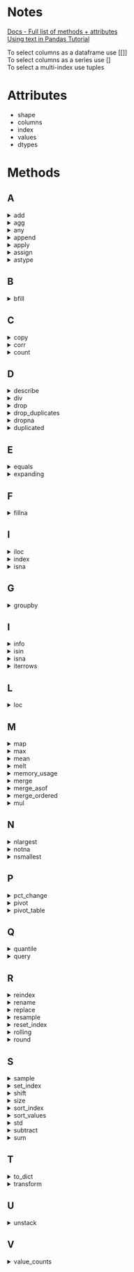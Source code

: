 # Notes

[Docs - Full list of methods + attributes](https://pandas.pydata.org/pandas-docs/stable/reference/api/pandas.DataFrame.html)    
[Using text in Pandas Tutorial](https://pandas.pydata.org/pandas-docs/stable/user_guide/text.html )

To select columns as a dataframe use [[]]    
To select columns as a series use []     
To select a multi-index use tuples     
     
# Attributes

* shape
* columns
* index
* values
* dtypes

# Methods

## A
<details> --------------------------------------------
<summary>add</summary>
     
[Docs](https://pandas.pydata.org/pandas-docs/stable/reference/api/pandas.DataFrame.add.html?highlight=add#pandas.DataFrame.add)        
DataFrame.add(other, axis='columns', level=None, fill_value=None)

</details>

<details> --------------------------------------------
<summary>agg</summary>
     
DataFrame.agg(func=None, axis=0, *args, **kwargs)           
[Docs](https://pandas.pydata.org/docs/reference/api/pandas.DataFrame.agg.html?highlight=agg#pandas.DataFrame.agg)  
     
**Notes** 
* Agg is short for aggregate, use the alias instead 
* Agg using a dictionary: data.groupby('Species').agg({'SepalLengthCm':'mean','SepalWidthCm':'median'}) 
     
</details>

<details> --------------------------------------------
<summary>any</summary>
     
DataFrame.any(axis=0, bool_only=None, skipna=True, level=None, **kwargs**)        
[Docs](https://pandas.pydata.org/docs/reference/api/pandas.DataFrame.any.html?highlight=any#pandas.DataFrame.any)       
     
**Notes**
* It essentially can flatten a list of boolean values into one True or one False 
</details>
<details> --------------------------------------------
<summary>append</summary>
     
DataFrame.append(other, ignore_index=False, verify_integrity=False, sort=False)           
[Docs](https://pandas.pydata.org/pandas-docs/stable/reference/api/pandas.DataFrame.append.html?highlight=append#pandas.DataFrame.append)  

**Notes**
* Append rows of other to the end of caller, returning a new object. 
* Columns in other that are not in the caller are added as new columns. 


</details>

<details> --------------------------------------------
<summary>apply</summary>
     
DataFrame.apply(func, axis=0, raw=False, result_type=None, args=(), **kwds)         
[Docs](https://pandas.pydata.org/docs/reference/api/pandas.DataFrame.apply.html)          
**Notes** 
* Use a function on all values in a dataframe 
* Apply can be used, but transform or agg should try to be used first since they are faster 
* I guess map is another option here too 
     
</details>

<details> --------------------------------------------
<summary>assign</summary>
     
DataFrame.assign(**kwargs)              
[Docs](https://pandas.pydata.org/docs/reference/api/pandas.DataFrame.assign.html?highlight=assign#pandas.DataFrame.assign)
     
**Notes** 
* Create multiple new columns at once 
</details>

<details> --------------------------------------------
<summary>astype</summary>
     
DataFrame.astype(dtype, copy=True, errors='raise')               
[Docs](https://pandas.pydata.org/pandas-docs/stable/reference/api/pandas.DataFrame.astype.html?highlight=astype#pandas.DataFrame.astype)         
     
**Notes**
* Converting type of a column for a dataframe 
     * .astype(keyword for type that you need (int, str, etc...)) 
* Converting type 
     * .astype() 
     * E.g. convert to string 
          * .astype('str') 
* Converting to a category can be two things: 
```
cat_dtype = pd.api.types.CategoricalDtype(categories=[2, 1], ordered=True) 
>>> ser.astype(cat_dtype) OR 
Ser.astype(type='category', ordered = True, categories = categories) 
```
</details>

## B
<details> --------------------------------------------
<summary>bfill</summary>
     
DataFrame.bfill(axis=None, inplace=False, limit=None, downcast=None)            
[Docs](https://pandas.pydata.org/pandas-docs/stable/reference/api/pandas.DataFrame.bfill.html?highlight=bfill#pandas.DataFrame.bfill)     
</details>

## C
<details> --------------------------------------------
<summary>copy</summary>
          
 DataFrame.copy(deep=True)         
 [Docs](https://pandas.pydata.org/pandas-docs/stable/reference/api/pandas.DataFrame.copy.html?highlight=copy#pandas.DataFrame.copy)         
          
 **Notes**
 * Manipulate the dataset without changing the original data 
 * Also for Series/Index
</details>

<details> --------------------------------------------
<summary>corr</summary>
     
DataFrame.corr(method='pearson', min_periods=1)     
[Docs](https://pandas.pydata.org/pandas-docs/stable/reference/api/pandas.DataFrame.corr.html?highlight=corr#pandas.DataFrame.corr )    
     
**Parameters**     
* Method (opt) = (‘pearson’, ‘kendall’, ‘spearman’}) 
* Min_periods (opt) = the minimum number of observations to compute a correlation, only available for pearson and spearman 
     
**Notes**
* This only works for linear relationships. It will underestimate non-linear relationships. 
</details>

<details> --------------------------------------------
<summary>count</summary>
     
DataFrame.count(axis=0, level=None, numeric_only=False)          
[Docs](https://pandas.pydata.org/pandas-docs/stable/reference/api/pandas.DataFrame.count.html?highlight=count#pandas.DataFrame.count)       

</details>
     
## D
<details> --------------------------------------------
<summary>describe</summary>

DataFrame.describe(percentiles=None, include=None, exclude=None, datetime_is_numeric=False)
[Docs](https://pandas.pydata.org/pandas-docs/stable/reference/api/pandas.DataFrame.describe.html?highlight=describe#pandas.DataFrame.describe)        
     
</details>

<details> --------------------------------------------
<summary>div</summary>
     
DataFrame.div(other, axis='columns', level=None, fill_value=None)          
[Docs](https://pandas.pydata.org/pandas-docs/stable/reference/api/pandas.DataFrame.div.html?highlight=div#pandas.DataFrame.div)
</details>

<details> --------------------------------------------
<summary>drop</summary>
     
DataFrame.drop(labels=None, axis=0, index=None, columns=None, level=None, inplace=False, errors='raise')      
[Docs](https://pandas.pydata.org/pandas-docs/stable/reference/api/pandas.DataFrame.drop.html)
     
**Notes** 
* Remove a column or items in a column/row 
* Pandas.dataframe.drop -- gold standard 
* Del df['column to be deleted'] 
* E.g. - Source: Cleaning Data in Python - "Data Range Constraints" Video 
* Using .index to create a dataframe and pass an expression to drop #dotindex 
```
# Drop values using filtering
movies = movies[movies['avg_rating'] <= 5]
# Drop values using .drop()
movies.drop(movies[movies['avg_rating'] > 5].index, inplace = True)
```
* An alternate method for dropping rows is using the tilde operator. See keywords -> tilde for more details 
</details>

<details> --------------------------------------------
<summary>drop_duplicates</summary>
     
Series.drop_duplicates(keep='first', inplace=False)              
[Docs](https://pandas.pydata.org/pandas-docs/stable/reference/api/pandas.Series.drop_duplicates.html)         
     
**Notes**
* Get the unique values for a selected column 
     
</details>

<details> --------------------------------------------
<summary>dropna</summary>
 
 DataFrame.dropna(axis=0, how='any', thresh=None, subset=None, inplace=False)        
 [Docs](https://pandas.pydata.org/pandas-docs/stable/reference/api/pandas.DataFrame.dropna.html?highlight=dropna#pandas.DataFrame.dropna)        
          
**Parameters**
* axis{0 or ‘index’, 1 or ‘columns’}, default 0 
     * Determine if rows or columns which contain missing values are removed. 
     * 0, or ‘index’ : Drop rows which contain missing values. 
     * 1, or ‘columns’ : Drop columns which contain missing value. 
     * Changed in version 1.0.0: Pass tuple or list to drop on multiple axes. Only a single axis is allowed. 
* how{‘any’, ‘all’}, default ‘any’ 
     * Determine if row or column is removed from DataFrame, when we have at least one NA or all NA. 
* ‘any’ : If any NA values are present, drop that row or column. 
* ‘all’ : If all values are NA, drop that row or column. 
* thresh: int, optional 
     * Require that many non-NA values. 
* Subset = array-like, optional 
     * Labels along other axis to consider, e.g. if you are dropping rows these would be a list of columns to include. 
     * Has to be a list 

**Notes**      
* Also applies to Series and Index
</details>

<details> --------------------------------------------
<summary>duplicated</summary>
     
DataFrame.duplicated(subset=None, keep='first')             
[Docs](https://pandas.pydata.org/pandas-docs/stable/reference/api/pandas.DataFrame.duplicated.html?highlight=duplicated#pandas.DataFrame.duplicated)       
     
**Notes**
* Can use this to get a list of the duplicated values 
</details>

## E

<details> --------------------------------------------
<summary>equals</summary>
     
DataFrame.equals(other)            
[Docs](https://pandas.pydata.org/pandas-docs/stable/reference/api/pandas.DataFrame.equals.html?highlight=equals#pandas.DataFrame.equals)     
</details>  
<details> --------------------------------------------
<summary>expanding</summary>
          
DataFrame.expanding(min_periods=1, center=None, axis=0)          
[Docs](https://pandas.pydata.org/pandas-docs/stable/reference/api/pandas.DataFrame.expanding.html?highlight=expanding#pandas.DataFrame.expanding)     
     
**Notes**
* Creates a running total, mean, etc... Whatever aggregation you want 
* Grows as it goes down the rows 
</details>

## F
<details> --------------------------------------------
<summary>fillna</summary>.
     
DataFrame.fillna(value=None, method=None, axis=None, inplace=False, limit=None, downcast=None)           
[Docs](https://pandas.pydata.org/pandas-docs/stable/reference/api/pandas.DataFrame.fillna.html?highlight=fillna)            
          
**Parameters**
* Value (partial req; value or method) = The number/string to use as a filler, can also be a dictionary 
     * e.g. To fill with the mean, you would do something like  
```
rating_mean= wine['rating'].mean() 
wine_imputed= wine.fillna({'rating': rating_mean})
```
     
**Notes**     
* Fill missing values 
</details>

## I
<details> --------------------------------------------
<summary>iloc</summary>
     
property DataFrame.iloc            
[Docs](https://pandas.pydata.org/pandas-docs/stable/reference/api/pandas.DataFrame.iloc.html#pandas.DataFrame.iloc)     

</details>

<details> --------------------------------------------
<summary>index</summary>
     
DataFrame.index: Index
[Docs](https://pandas.pydata.org/pandas-docs/stable/reference/api/pandas.DataFrame.index.html?highlight=index#pandas.DataFrame.index)
     
     
</details>

<details> --------------------------------------------
<summary>isna</summary>
     
DataFrame.isna()              
[Docs](https://pandas.pydata.org/pandas-docs/stable/reference/api/pandas.DataFrame.isna.html?highlight=isna#pandas.DataFrame.isna)          
     
**Notes**
* Returns all values as boolean 
* Count the number of nulls in pandas 
     * .isna().sum() 
     * Isnull().sum() 
* Isnull is an alias of isna 
* dataframe.isna().any() 
     * Tells you if there are any na's by column 
     * Not above 
* dataframe.isna().fillna(0) 

</details>


## G
<details> --------------------------------------------
<summary>groupby</summary>
     
DataFrame.groupby(by=None, axis=0, level=None, as_index=True, sort=True, group_keys=True, squeeze=\lesserthanhere object object \greaterthanhere, observed=False, dropna=True)       
[Docs](https://pandas.pydata.org/pandas-docs/stable/reference/api/pandas.DataFrame.groupby.html)              
     
**Notes**       
* User guide: https://pandas.pydata.org/pandas-docs/stable/user_guide/groupby.html   
* Another reference: https://realpython.com/pandas-groupby/   
* Sort within a groupby : https://medium.com/@arccoder/pandas-sort-within-groups-e1f3b6a10a3f   
* E.g. grouped2 = grouped.groupby('year').apply(lambda x: x.sort_values(['set_num'],ascending=False))   
* If specifying more than one aggregation in agg, you need a list  
</details>   

## I
<details> --------------------------------------------
<summary>info</summary>
      
 DataFrame.info(verbose=None, buf=None, max_cols=None, memory_usage=None, show_counts=None, null_counts=None)          
 [Docs](https://pandas.pydata.org/pandas-docs/stable/reference/api/pandas.DataFrame.info.html?highlight=info#pandas.DataFrame.info )         
          
 **Notes**
 * Find general information like dtypes and non-null counts 
 * See also describe
 * Similar to summary in R
</details>

<details> --------------------------------------------
<summary>isin</summary>
     
DataFrame.isin(values)     
[Docs](https://pandas.pydata.org/docs/reference/api/pandas.DataFrame.isin.html)      
     
**Notes**
* Similar to 'in' using SQL 
</details>

<details> --------------------------------------------
<summary>isna</summary>
     
DataFrame.isna()         
https://pandas.pydata.org/pandas-docs/stable/reference/api/pandas.DataFrame.isna.html?highlight=isna#pandas.DataFrame.isna        
</details>
     
<details> --------------------------------------------
<summary>iterrows</summary>

DataFrame.iterrows()
[Docs](https://pandas.pydata.org/pandas-docs/stable/reference/api/pandas.DataFrame.iterrows.html)

**Notes**
* Loop over rows of a dataframe 
</details>

## L
<details> --------------------------------------------
<summary>loc</summary>
     
property DataFrame.loc             
[Docs](https://pandas.pydata.org/pandas-docs/stable/reference/api/pandas.DataFrame.loc.html)

**Notes** 
* Changing a data value 
     * wards.loc[wards['ward'] == '1', 'ward'] = '61' 
* Select a column 
     * gdp_sp500.loc[:,['gdp','returns']] 
     * Need to use the colon 
* Select all columns following a certain column by using colons after the name 
     * Data.loc[:,'columns':]      
</details>

## M
<details> --------------------------------------------
<summary>map</summary>
     
Series.map(arg, na_action=None)    
[Docs](https://pandas.pydata.org/docs/reference/api/pandas.Series.map.html?highlight=map#pandas.Series.map)

**Notes** 
* Replace values in a dataframe 
* Pandas.dataframe.map 
* Map values to a dataframe 
* E.g. from https://kanoki.org/2019/04/06/pandas-map-dictionary-values-with-dataframe-columns/:
```
country_capital= { 'Germany':'Berlin', 'Brazil':'Brasília', 'Budapest':'Hungary', 'China':'Beijing', 'India':'New Delhi', 'Norway':'Oslo', 'France':'Paris', 'Indonesia': 'Jakarta', 'USA':'Washington' } 

df['Capital'] = df['Country'].map(country_capital) 
```
* See also Dataframe.pandas.replace 
* I think the main difference is replace replaces the values for the column specified, but that doesn't seem like that big of a difference 
* This is very similar to the map base function in Python –except this version can take a dictionary instead of just functions like in the base Python version 

</details>

<details> --------------------------------------------
<summary>max</summary>    
     
DataFrame.max(axis=None, skipna=None, level=None, numeric_only=None, **kwargs)       
[Docs](https://pandas.pydata.org/pandas-docs/stable/reference/api/pandas.DataFrame.max.html?highlight=max#pandas.DataFrame.max )       
 
</details>

<details> --------------------------------------------
<summary>mean</summary>
     
DataFrame.mean(axis=None, skipna=None, level=None, numeric_only=None, **kwargs)     
[Docs](https://pandas.pydata.org/pandas-docs/stable/reference/api/pandas.DataFrame.mean.html)   
     
**Notes**     
* Mean can be used on strings     
* Not a built in function     
</details>

<details> --------------------------------------------
<summary>melt</summary>
     
DataFrame.melt(id_vars=None, value_vars=None, var_name=None, value_name='value', col_level=None, ignore_index=True)          
[Docs](https://pandas.pydata.org/pandas-docs/stable/reference/api/pandas.DataFrame.melt.html?highlight=melt#pandas.DataFrame.melt)     

**Notes**
* See also reset_index() 
* Example: 
```
import pandas as pd 
df = pd.DataFrame( 
    {'id':range(1,4), 'var_day':['Monday','Tuesday','Wednesday'], 'Week':[11,12,13]} 
) 
print(df,'\n') 
print(df.melt(id_vars='id', value_vars='Week', var_name='VARIABLE',value_name='VALUE')) 
```
</details>

<details> --------------------------------------------
<summary>memory_usage</summary>
     
DataFrame.memory_usage(index=True, deep=False)              
[Docs](https://pandas.pydata.org/pandas-docs/stable/reference/api/pandas.DataFrame.memory_usage.html?highlight=memory_usage#pandas.DataFrame.memory_usage)      
     
**Notes**
* Returns the memory usage by column 

</details>

<details> --------------------------------------------
<summary>merge</summary>
     
DataFrame.merge(right, how='inner', on=None, left_on=None, right_on=None, left_index=False, right_index=False, sort=False, suffixes=('_x', '_y'), copy=True, indicator=False, validate=None)            
[Docs](https://pandas.pydata.org/pandas-docs/stable/reference/api/pandas.DataFrame.merge.html)      

**Notes** 
* See also pd.merge() 
* Merging on multiple columns 
```
Data1.merge(data2, on = ['col1','col2']) 
```
* Merging multiple tables 
```
Data1.merge(data2, on='col1').merge(data3, on='other_col') 
```
* Merging on index 
     * Exact same way on columns since the merge method adjusts the on argument to either index or col names 
     * Need to use left_index=True and right_index=True when using the left_on and right_on arguments with index 
* Semi-Join 
     * Returns the intersection, similar to an inner join 
     * Returns only columns from the left table and not the right 
     * No duplicates
```
genres_tracks = genres.merge(top_tracks, on='gid'(
top_genres = genres[genres['gid'].isin(genres_tracks['gid'])]
print(top_genres.head())
 ```
 * Steps for the above code:
     * 1. Merge using an inner join 
     * 2. Filter using isin() 
     
* Anti-join
     * Returns the left table, excluding the intersection
     * Returns only columns from the left table and **not** the right
     
```
genres_tracks = genres.merge(top_tracks, on='gid', how='left', indicator=True)
gid_list = genres.tracks.loc[genrees_tracks['_merge'] == 'left_only','gid']
non_top_genres = genres[genres['gid'].isin(gid_list)]
print(non_top_genres.head())
```  
     
* Steps for the code above
     * 1. Merge using a left join 
     * 2. Filter to left only 
     * 3. Use the result with the isin()     
</details>

<details> --------------------------------------------
<summary>merge_asof</summary>
          
pandas.merge_asof(left, right, on=None, left_on=None, right_on=None, left_index=False, right_index=False, by=None, left_by=None, right_by=None, suffixes=('_x', '_y'), tolerance=None, allow_exact_matches=True, direction='backward')                    
[Docs](https://pandas.pydata.org/pandas-docs/stable/reference/api/pandas.merge_asof.html)      
     
**Notes**
* Fuzzy Matching - How to join on non-exact fields, such as date time 
     * Use the merge_asof method 
   
</details>

<details> --------------------------------------------
<summary>merge_ordered</summary>
                 
pandas.merge_ordered(left, right, on=None, left_on=None, right_on=None, left_by=None, right_by=None, fill_method=None, suffixes=('_x', '_y'), how='outer')      
[Docs](https://pandas.pydata.org/pandas-docs/stable/reference/api/pandas.merge_ordered.html?highlight=merge_ordered#pandas.merge_ordered)        

**Notes**
* How to forward/back fill
     * Use the fill_method arg of dataframe.pandas.merge_ordered     
</details>

<details> --------------------------------------------
<summary>mul</summary>
     
DataFrame.mul(other, axis='columns', level=None, fill_value=None)     
[Docs](https://pandas.pydata.org/pandas-docs/stable/reference/api/pandas.DataFrame.mul.html?highlight=mul#pandas.DataFrame.mul)        

</details>

## N
<details> --------------------------------------------
<summary>nlargest</summary>
         
DataFrame.nlargest(n, columns, keep='first')           
[Docs](https://pandas.pydata.org/pandas-docs/stable/reference/api/pandas.DataFrame.nlargest.html)   
     
**Parameters**
* N(required) = integer of the number of largest values in desc order 
* Columns(required) = label or list of labels 
* Keep ('first','last', or 'all'): If duplicates, which occurrence do you keep 
          
**Notes**          
* Get the top 5 in a data frame
* Select the first or second row of a groupby 
     * https://stackoverflow.com/questions/20067636/pandas-dataframe-get-first-row-of-each-group 
     * .first() 
     * .nth() 
     * .head()  
</details>

<details> --------------------------------------------
<summary>notna</summary>
     
DataFrame.notna()
[Docs](https://pandas.pydata.org/pandas-docs/stable/reference/api/pandas.DataFrame.notna.html#pandas.DataFrame.notna)

**Notes** 
* Identify non-null values 
</details>

<details> --------------------------------------------
<summary>nsmallest</summary>
      
DataFrame.nsmallest(n, columns, keep='first')          
[Docs](https://pandas.pydata.org/pandas-docs/stable/reference/api/pandas.DataFrame.nsmallest.html)      
          
**Parameters**
* N(required) = integer of the number of largest values in desc order 
* Columns(required) = label or list of labels 
* Keep ('first','last', or 'all'): If duplicates, which occurrence do you keep 
</details>

## P
<details> --------------------------------------------
<summary>pct_change</summary>
     
DataFrame.pct_change(periods=1, fill_method='pad', limit=None, freq=None, **kwargs)     
[Docs](https://pandas.pydata.org/pandas-docs/stable/reference/api/pandas.DataFrame.pct_change.html?highlight=pct_change#pandas.DataFrame.pct_change)

**Notes**
* Use previous rows in calculating percent change 
</details>


<details> --------------------------------------------
<summary>pivot</summary>
     
[Docs](https://pandas.pydata.org/pandas-docs/stable/reference/api/pandas.DataFrame.pivot.html)      
DataFrame.pivot(index=None, columns=None, values=None)      
     
**Notes**
* Only has 3 inputs and is a lower-level form of pivot_table 
* Does not support aggregation, multiple values create a hierarchical index 
  
</details> 
<details> --------------------------------------------
<summary>pivot_table</summary>
     
pandas.pivot_table(data, values=None, index=None, columns=None, aggfunc='mean', fill_value=None, margins=False, dropna=True, margins_name='All', observed=False)          
[Docs](https://pandas.pydata.org/pandas-docs/stable/reference/api/pandas.pivot_table.html?highlight=pivot_table#removepandas.pivot_table)     
     
**Notes** 
* Pivot a Table 
```
table = pd.pivot_table(df, values=['D', 'E'], index=['A', 'C'], 
...                     aggfunc={'D': np.mean, 
...                              'E': np.mean}) 
>>> table 
                D         E 
A   C 
bar large  5.500000  7.500000 
    small  5.500000  8.500000 
foo large  2.000000  4.500000 
    small  2.333333  4.333333 
```
* Just remember: value, index, column, aggfunc 
* Need to do dataframe.pivot_table, otherwise include data argument in the pivot table function 
</details>

## Q
<details> --------------------------------------------
<summary>quantile</summary>
     
DataFrame.quantile(q=0.5, axis=0, numeric_only=True, interpolation='linear')                
[Docs](https://pandas.pydata.org/docs/reference/api/pandas.DataFrame.quantile.html?highlight=quantile#pandas.DataFrame.quantile)     

</details>

<details> --------------------------------------------
<summary>query</summary>
     
DataFrame.query(expr, inplace=False, **kwargs)              
[Docs](https://pandas.pydata.org/pandas-docs/stable/reference/api/pandas.DataFrame.query.html?highlight=query#pandas.DataFrame.query)

**Notes**
* Restrict the data using SQL where-like statements 
     * Dataframe.query() 
          * Enter a SQL-like statement in quotes 
          * Need == instead of one = to say something is equal to 
          * Double quotes are also needed around words 
          * Used to unintentionally ending the statement      
</details>

## R
<details> --------------------------------------------
<summary>reindex</summary>
     
DataFrame.reindex(labels=None, index=None, columns=None, axis=None, method=None, copy=True, level=None, fill_value=nan, limit=None, tolerance=None)             
[Docs](https://pandas.pydata.org/pandas-docs/stable/reference/api/pandas.DataFrame.reindex.html?highlight=reindex#pandas.DataFrame.reindex)     
     
**Notes**
* Reindex a dataframe 
* Cols = ['a', 'b', 'c', 'd', 'e'] 
* Df = df.reindex(cols) 

</details>

<details> --------------------------------------------
<summary>rename</summary>
     
DataFrame.rename(mapper=None, index=None, columns=None, axis=None, copy=True, inplace=False, level=None, errors='ignore')              
[Docs](https://pandas.pydata.org/pandas-docs/stable/reference/api/pandas.DataFrame.rename.html?highlight=rename#pandas.DataFrame.rename)     

**Parameters**
* Mapper (req) = dictionary or function to remap the values 
* Index = dict-like or function; Alternative to specifying axis (mapper, axis=0 is equivalent to index=mapper). 
* Columns = dict-like or function; Alternative to specifying axis (mapper, axis=1 is equivalent to columns=mapper). 
* Axis (opt) = specify which axis you are renaming using either a string ('axis', 'column') or integer 
* Level (opt) = only rename for the level specified 

**Notes** 
* Rename a column 
* Either rename all columns by passing a list equal to df.columns length OR use pandas.df.rename() 
     * https://stackoverflow.com/questions/11346283/renaming-columns-in-pandas 
</details>

<details> --------------------------------------------
<summary>replace</summary>
     
Series.replace(to_replace=None, value=None, inplace=False, limit=None, regex=False, method='pad')             
[Docs](https://pandas.pydata.org/pandas-docs/stable/reference/api/pandas.DataFrame.replace.html?highlight=replace#pandas.DataFrame.replace)      
     
**Parameters**
* to_replace = str, regex, list, dict, Series, int, float, or None 
     * string to be replaced 
     * How to find the values that will be replaced. 
     * numeric, str or regex: 
          * numeric: numeric values equal to to_replace will be replaced with value 
          * str: string exactly matching to_replace will be replaced with value 
          * regex: regexs matching to_replace will be replaced with value 
     * list of str, regex, or numeric: 
          * First, if to_replace and value are both lists, they must be the same length. 
          * Second, if regex=True then all of the strings in both lists will be interpreted as regexs otherwise they will match directly. This doesn’t matter much for value since there are only a few possible substitution regexes you can use. 
          * str, regex and numeric rules apply as above. 
     * dict: 
          * Dicts can be used to specify different replacement values for different existing values. For example, {'a': 'b', 'y': 'z'} replaces the value ‘a’ with ‘b’ and ‘y’ with ‘z’. To use a dict in this way the value parameter should be None. 
          * For a DataFrame a dict can specify that different values should be replaced in different columns. For example, {'a': 1, 'b': 'z'} looks for the value 1 in column ‘a’ and the value ‘z’ in column ‘b’ and replaces these values with whatever is specified in value. The value parameter should not be None in this case. You can treat this as a special case of passing two lists except that you are specifying the column to search in. 
          * For a DataFrame nested dictionaries, e.g., {'a': {'b': np.nan}}, are read as follows: look in column ‘a’ for the value ‘b’ and replace it with NaN. The value parameter should be None to use a nested dict in this way. You can nest regular expressions as well. Note that column names (the top-level dictionary keys in a nested dictionary) cannot be regular expressions. 
     * None: 
          * This means that the regex argument must be a string, compiled regular expression, or list, dict, ndarray or Series of such elements. If value is also None then this must be a nested dictionary or Series. 
* See the examples section for examples of each of these. 
* Value = string to replace text of value to be replaced 
     
**Notes**
* The bitwise | operator (or) works when looking at Strings 
* See also Pandas.DataFrame.map 
</details>

<details> --------------------------------------------
<summary>resample</summary>
     
[Docs](https://pandas.pydata.org/pandas-docs/stable/reference/api/pandas.DataFrame.resample.html?highlight=resample#pandas.DataFrame.resample)              
DataFrame.resample(rule, axis=0, closed=None, label=None, convention='start', kind=None, loffset=None, base=None, on=None, level=None, origin='start_day', offset=None)        
     
**Parameters**
* Rule = [DateOffset, Timedelta or str]; The offset string or object representing target conversion. 
     * e.g. 'M' for month 
     * Here is a list of all the rules (source: https://stackoverflow.com/questions/17001389/pandas-resample-documentation) 
``` 
B business day frequency 
C custom business day frequency (experimental) 
D calendar day frequency 
W weekly frequency 
M month end frequency 
SM semi-month end frequency (15th and end of month) 
BM business month end frequency 
CBM custom business month end frequency 
MS month start frequency 
SMS semi-month start frequency (1st and 15th) 
BMS business month start frequency 
CBMS custom business month start frequency 
Q quarter end frequency 
BQ business quarter endfrequency 
QS quarter start frequency 
BQS business quarter start frequency 
A year end frequency 
BA, BY business year end frequency 
AS, YS year start frequency 
BAS, BYS business year start frequency 
BH business hour frequency 
H hourly frequency 
T, minminutely frequency 
S secondly frequency 
L, ms milli seconds 
U, us microseconds 
N nanoseconds 
```
     
**Notes**
* Pandas.dataframe.resample 
* Makes grouping by month or any other time period really easy 
* Meant for time series 
</details>

<details> --------------------------------------------
<summary>reset_index</summary>
     
DataFrame.reset_index(level=None, drop=False, inplace=False, col_level=0, col_fill='')         
[Docs](https://pandas.pydata.org/pandas-docs/stable/reference/api/pandas.DataFrame.reset_index.html?highlight=reset_index#pandas.DataFrame.reset_index)

</details>

<details> --------------------------------------------
<summary>rolling</summary>

DataFrame.rolling(window, min_periods=None, center=False, win_type=None, on=None, axis=0, closed=None)        
[Docs](https://pandas.pydata.org/pandas-docs/stable/reference/api/pandas.DataFrame.rolling.html?highlight=rolling#pandas.DataFrame.rolling)

**Notes**
* Can just add .sum() at the end in order to get the sum for the rolling window
</details>

<details> --------------------------------------------
<summary>round</summary>
     
DataFrame.round(decimals=0, *args*, **kwargs**)      
[Docs](https://pandas.pydata.org/docs/reference/api/pandas.DataFrame.round.html?highlight=round#pandas.DataFrame.round)      
     
**Notes**
* Can also round each column separately 

</details>

## S
<details> --------------------------------------------
<summary>sample</summary>
     
DataFrame.sample(n=None, frac=None, replace=False, weights=None, random_state=None, axis=None)           
[Docs](https://pandas.pydata.org/pandas-docs/stable/reference/api/pandas.DataFrame.sample.html?highlight=sample#pandas.DataFrame.sample)     
</details>

<details> --------------------------------------------
<summary>set_index</summary>
     
DataFrame.set_index(keys, drop=True, append=False, inplace=False, verify_integrity=False)     
[Docs](https://pandas.pydata.org/pandas-docs/stable/reference/api/pandas.DataFrame.set_index.html?highlight=set_index)

</details>

<details> --------------------------------------------
<summary>shift</summary>
     
DataFrame.shift(periods=1, freq=None, axis=0, fill_value=\lesserthanhere object object \greaterthanhere)     
[Docs](https://pandas.pydata.org/pandas-docs/stable/reference/api/pandas.DataFrame.shift.html?highlight=shift#pandas.DataFrame.shift)  
     
**Notes**
* Use previous rows in a calculation      

</details>

<details> --------------------------------------------
<summary>size</summary>       
     
DataFrame.size           
[Docs](https://pandas.pydata.org/docs/reference/api/pandas.DataFrame.size.html?highlight=size#pandas.DataFrame.size )    
          
**Notes**
* Number of rows if Series or the number of columns * rows if dataframe 
</details>

<details> --------------------------------------------
<summary>sort_index</summary>
     
DataFrame.sort_index(axis=0, level=None, ascending=True, inplace=False, kind='quicksort', na_position='last', sort_remaining=True, ignore_index=False, key=None)          
[Docs](https://pandas.pydata.org/pandas-docs/stable/reference/api/pandas.DataFrame.sort_index.html?highlight=sort_index#pandas.DataFrame.sort_index)
</details>

<details> --------------------------------------------
<summary>sort_values</summary>
     
DataFrame.sort_values(by, axis=0, ascending=True, inplace=False, kind='quicksort', na_position='last', ignore_index=False, key=None)             
[Docs](https://pandas.pydata.org/pandas-docs/stable/reference/api/pandas.DataFrame.sort_values.html)     
     
**Parameters**
* Key
     * Apply the key function to the values before sorting. This is similar to the key argument in the builtin sorted() function, with the notable difference that this key function should be vectorized. It should expect a Series and return a Series with the same shape as the input. It will be applied to each column in by independently. 
     
</details>

<details> --------------------------------------------
<summary>std</summary>
     
DataFrame.std(axis=None, skipna=None, level=None, ddof=1, numeric_only=None, **kwargs)         
[Docs](https://pandas.pydata.org/pandas-docs/stable/reference/api/pandas.DataFrame.std.html)        

</details>

<details> --------------------------------------------
<summary>subtract</summary>
     
DataFrame.subtract(other, axis='columns', level=None, fill_value=None)          
[Docs](https://pandas.pydata.org/pandas-docs/stable/reference/api/pandas.DataFrame.subtract.html)
**Notes**
* Subtract from all elements in the dataframe 
     * Df - 1 
     * Df.subtract(1) 
     * Df.loc[df['eggs']-1] 
</details>

<details> --------------------------------------------
<summary>sum</summary>
     
DataFrame.sum(axis=None, skipna=None, level=None, numeric_only=None, min_count=0, **kwargs**)    
[Docs](https://pandas.pydata.org/docs/reference/api/pandas.DataFrame.sum.html?highlight=sum#pandas.DataFrame.sum)       

</details>

## T
<details> --------------------------------------------
<summary>to_dict</summary>
     
DataFrame.to_dict(orient='dict', into=<class 'dict'>)            
[Docs](https://pandas.pydata.org/pandas-docs/stable/reference/api/pandas.DataFrame.to_dict.html?highlight=to_dict#pandas.DataFrame.to_dict)      

</details>

<details> --------------------------------------------
<summary>transform</summary>
     
DataFrameGroupBy.transform(func, *args*, engine=None, engine_kwargs=None, **kwargs**)     
[Docs] (https://pandas.pydata.org/pandas-docs/stable/reference/api/pandas.core.groupby.DataFrameGroupBy.transform.html?highlight=transform#pandas.core.groupby.DataFrameGroupBy.transform)
     
**Notes**
* Turn a dataframe into a dictionary 
* By argument specifies if you want a nested dictionary (default) or a list or something else 
</details>

## U
<details> --------------------------------------------
<summary>unstack</summary>
     
DataFrame.unstack(level=- 1, fill_value=None)               
[Docs](https://pandas.pydata.org/pandas-docs/stable/reference/api/pandas.DataFrame.unstack.html?highlight=unstack#pandas.DataFrame.unstack) 
     
**Notes**
* Pivot a multi-index into a dataframe 
</details>

## V
<details> --------------------------------------------
<summary>value_counts</summary>
     
DataFrame.value_counts(subset=None, normalize=False, sort=True, ascending=False)               
[Docs](https://pandas.pydata.org/pandas-docs/stable/reference/api/pandas.DataFrame.value_counts.html?highlight=value_counts#pandas.DataFrame.value_counts)   
     
**Notes**
* Series value counts has diff params 
</details>
